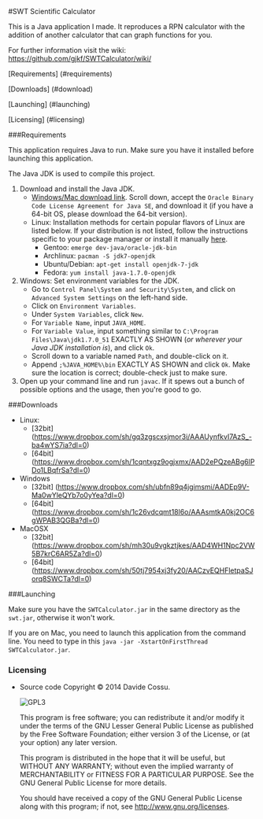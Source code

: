 #SWT Scientific Calculator

This is a Java application I made. It reproduces a RPN calculator with the addition of another calculator that can graph functions for you.

For further information visit the wiki: https://github.com/gjkf/SWTCalculator/wiki/

[Requirements] (#requirements)

[Downloads] (#download)

[Launching] (#launching)

[Licensing] (#licensing)

###Requirements

This application requires Java to run. Make sure you have it installed before launching this application.

The Java JDK is used to compile this project.

1. Download and install the Java JDK.
	* [Windows/Mac download link](http://www.oracle.com/technetwork/java/javase/downloads/jdk7-downloads-1880260.html).  Scroll down, accept the `Oracle Binary Code License Agreement for Java SE`, and download it (if you have a 64-bit OS, please download the 64-bit version).
	* Linux: Installation methods for certain popular flavors of Linux are listed below.  If your distribution is not listed, follow the instructions specific to your package manager or install it manually [here](http://www.oracle.com/technetwork/java/javase/downloads/jdk7-downloads-1880260.html).
		* Gentoo: `emerge dev-java/oracle-jdk-bin`
		* Archlinux: `pacman -S jdk7-openjdk`
		* Ubuntu/Debian: `apt-get install openjdk-7-jdk`
		* Fedora: `yum install java-1.7.0-openjdk`
2. Windows: Set environment variables for the JDK.
    * Go to `Control Panel\System and Security\System`, and click on `Advanced System Settings` on the left-hand side.
    * Click on `Environment Variables`.
    * Under `System Variables`, click `New`.
    * For `Variable Name`, input `JAVA_HOME`.
    * For `Variable Value`, input something similar to `C:\Program Files\Java\jdk1.7.0_51` EXACTLY AS SHOWN (*or wherever your Java JDK installation is*), and click `Ok`.
    * Scroll down to a variable named `Path`, and double-click on it.
    * Append `;%JAVA_HOME%\bin` EXACTLY AS SHOWN and click `Ok`.  Make sure the location is correct; double-check just to make sure.
3. Open up your command line and run `javac`.  If it spews out a bunch of possible options and the usage, then you're good to go.

###Downloads

* Linux:
  * [32bit] (https://www.dropbox.com/sh/gq3zgscxsjmor3i/AAAUynfkvI7AzS_-ba4wYS7ia?dl=0)
  * [64bit] (https://www.dropbox.com/sh/1cqntxgz9ogjxmx/AAD2ePQzeABg6lPDo1LBqfrSa?dl=0)
* Windows
  * [32bit] (https://www.dropbox.com/sh/ubfn89q4jgimsmi/AADEp9V-Ma0wYleQYb7o0yYea?dl=0)
  * [64bit] (https://www.dropbox.com/sh/1c26vdcqmt18l6o/AAAsmtkA0kj2OC6gWPAB3QGBa?dl=0)
* MacOSX
  * [32bit] (https://www.dropbox.com/sh/mh30u9vgkztjkes/AAD4WH1Npc2VW5B7krC6AR5Za?dl=0)
  * [64bit] (https://www.dropbox.com/sh/50tj7954xj3fy20/AACzvEQHFletpaSJorq8SWCTa?dl=0)

###Launching

Make sure you have the `SWTCalculator.jar` in the same directory as the `swt.jar`, otherwise it won't work.

If you are on Mac, you need to launch this application from the command line. You need to type in this `java -jar -XstartOnFirstThread SWTCalculator.jar`.

### Licensing

- Source code Copyright &copy; 2014 Davide Cossu.

  ![GPL3](https://www.gnu.org/graphics/lgplv3-147x51.png)

  This program is free software; you can redistribute it and/or modify it under the terms of the GNU Lesser General Public License as published by the Free Software Foundation; either version 3 of the License, or (at your option) any later version.

  This program is distributed in the hope that it will be useful, but WITHOUT ANY WARRANTY; without even the implied warranty of MERCHANTABILITY or FITNESS FOR A PARTICULAR PURPOSE. See the GNU General Public License for more details.

  You should have received a copy of the GNU General Public License along with this program; if not, see <http://www.gnu.org/licenses>.
